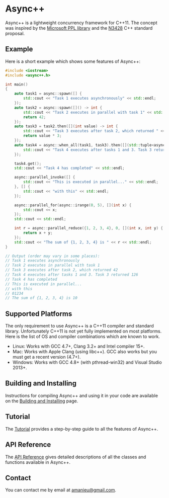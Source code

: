 Async++
=======

Async++ is a lightweight concurrency framework for C++11. The concept was inspired by the [Microsoft PPL library](http://msdn.microsoft.com/en-us/library/dd492418.aspx) and the [N3428](http://www.open-std.org/jtc1/sc22/wg21/docs/papers/2012/n3428.pdf) C++ standard proposal.

Example
-------
Here is a short example which shows some features of Async++:

```c++
#include <iostream>
#include <async++.h>

int main()
{
    auto task1 = async::spawn([] {
        std::cout << "Task 1 executes asynchronously" << std::endl;
    });
    auto task2 = async::spawn([]() -> int {
        std::cout << "Task 2 executes in parallel with task 1" << std::endl;
        return 42;
    });
    auto task3 = task2.then([](int value) -> int {
        std::cout << "Task 3 executes after task 2, which returned " << value << std::endl;
        return value * 3;
    });
    auto task4 = async::when_all(task1, task3).then([](std::tuple<async::void_, int> results) {
        std::cout << "Task 4 executes after tasks 1 and 3. Task 3 returned " << std::get<1>(results) << std::endl;
    });

    task4.get();
    std::cout << "Task 4 has completed" << std::endl;

    async::parallel_invoke([] {
        std::cout << "This is executed in parallel..." << std::endl;
    }, [] {
        std::cout << "with this" << std::endl;
    });

    async::parallel_for(async::irange(0, 5), [](int x) {
        std::cout << x;
    });
    std::cout << std::endl;

    int r = async::parallel_reduce({1, 2, 3, 4}, 0, [](int x, int y) {
        return x + y;
    });
    std::cout << "The sum of {1, 2, 3, 4} is " << r << std::endl;
}

// Output (order may vary in some places):
// Task 1 executes asynchronously
// Task 2 executes in parallel with task 1
// Task 3 executes after task 2, which returned 42
// Task 4 executes after tasks 1 and 3. Task 3 returned 126
// Task 4 has completed
// This is executed in parallel...
// with this
// 01234
// The sum of {1, 2, 3, 4} is 10
```

Supported Platforms
-------------------

The only requirement to use Async++ is a C++11 compiler and standard library. Unfortunately C++11 is not yet fully implemented on most platforms. Here is the list of OS and compiler combinations which are known to work.

- Linux: Works with GCC 4.7+, Clang 3.2+ and Intel compiler 15+.
- Mac: Works with Apple Clang (using libc++). GCC also works but you must get a recent version (4.7+).
- Windows: Works with GCC 4.8+ (with pthread-win32) and Visual Studio 2013+.

Building and Installing
-----------------------
Instructions for compiling Async++ and using it in your code are available on the [Building and Installing](https://github.com/Amanieu/asyncplusplus/wiki/Building-and-Installing) page.

Tutorial
--------
The [Tutorial](https://github.com/Amanieu/asyncplusplus/wiki/Tutorial) provides a step-by-step guide to all the features of Async++.

API Reference
-------------
The [API Reference](https://github.com/Amanieu/asyncplusplus/wiki/API-Reference) gives detailed descriptions of all the classes and functions available in Async++.

Contact
-------
You can contact me by email at amanieu@gmail.com.
